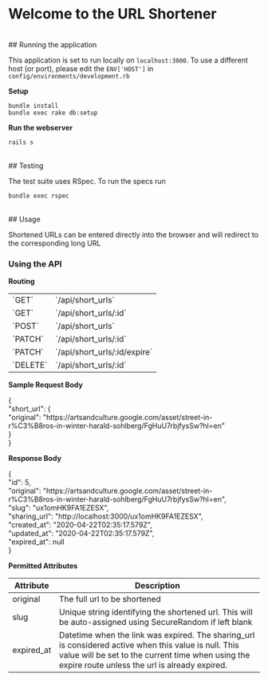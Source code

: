 # Welcome to the URL Shortener

<br>
## Running the application

This application is set to run locally on `localhost:3000`. To use a different
host (or port), please edit the `ENV['HOST']` in
`config/environments/development.rb`

**Setup**

```
bundle install
bundle exec rake db:setup
```

**Run the webserver**

```
rails s
```

<br>
## Testing

The test suite uses RSpec. To run the specs run

```
bundle exec rspec
```

<br>
## Usage

Shortened URLs can be entered directly into the browser and will redirect to
the corresponding long URL

### Using the API

**Routing**
<table class='code-table'>
  <tbody>
    <tr>
      <td>`GET`</td>
      <td>`/api/short_urls`</td>
    </tr>
    <tr>
      <td>`GET`</td>
      <td>`/api/short_urls/:id`</td>
    </tr>
    <tr>
      <td>`POST`</td>
      <td>`/api/short_urls`</td>
    </tr>
    <tr>
      <td>`PATCH`</td>
      <td>`/api/short_urls/:id`</td>
    </tr>
    <tr>
      <td>`PATCH`</td>
      <td>`/api/short_urls/:id/expire`</td>
    </tr>
    <tr>
      <td>`DELETE`</td>
      <td>`/api/short_urls/:id`</td>
    </tr>
  </tbody>
</table>


**Sample Request Body**
<div class='pretty-json'>
  {
    <div>
      "short_url": {
        <div>
          "original": "https://artsandculture.google.com/asset/street-in-r%C3%B8ros-in-winter-harald-sohlberg/FgHuU7rbjfysSw?hl=en"
        </div>
      }
    </div>
  }
</div>

**Response Body**

<div class='pretty-json'>
  {
    <div>
      "id": 5,<br>
      "original": "https://artsandculture.google.com/asset/street-in-r%C3%B8ros-in-winter-harald-sohlberg/FgHuU7rbjfysSw?hl=en",<br>
      "slug": "ux1omHK9FA1EZESX",<br>
      "sharing_url": "http://localhost:3000/ux1omHK9FA1EZESX",<br>
      "created_at": "2020-04-22T02:35:17.579Z",<br>
      "updated_at": "2020-04-22T02:35:17.579Z",<br>
      "expired_at": null
    </div>
  }
</div>

**Permitted Attributes**

<table class='code-table'>
  <thead>
    <tr>
      <th>Attribute</th>
      <th>Description</th>
    </tr>
  </thead>
  <tbody>
    <tr>
      <td>original</td>
      <td>The full url to be shortened</td>
    </tr>
    <tr>
      <td>slug</td>
      <td>Unique string identifying the shortened url. This will be auto-assigned using SecureRandom if left blank</td>
    </tr>
    <tr>
      <td>expired_at</td>
      <td>
        Datetime when the link was expired. The sharing_url is considered active when this value is null. This value will be set to the current time when using the expire route unless the url is already expired.
      </td>
    </tr>
  </tbody>
</table>

